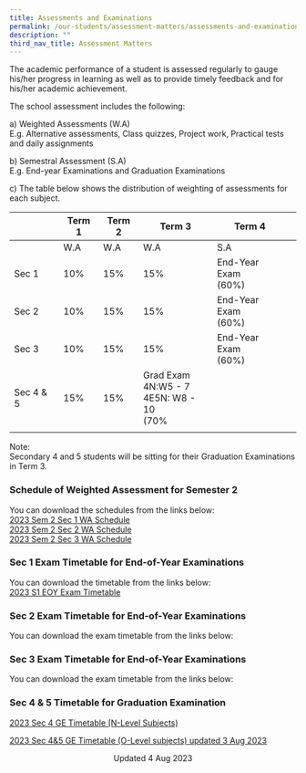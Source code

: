 ```yaml
---
title: Assessments and Examinations
permalink: /our-students/assessment-matters/assessments-and-examinations/
description: ""
third_nav_title: Assessment Matters
---
```

The academic performance of a student is assessed regularly to gauge his/her progress in learning as well as to provide timely feedback and for his/her academic achievement.

The school assessment includes the following:

a) Weighted Assessments (W.A) <br>
E.g. Alternative assessments, Class quizzes, Project work, Practical tests and daily assignments

b) Semestral Assessment (S.A) <br>
E.g. End-year Examinations and Graduation Examinations

c) The table below shows the distribution of weighting of assessments for each subject.

| | Term 1 | Term 2 |Term 3  | Term 4 |  | 
|---|---|---|---|---|---|
| | W.A | W.A |  W.A | S.A |
| Sec 1 | 10% | 15% | 15% | End-Year Exam<br>(60%) |
| Sec 2 | 10% | 15% | 15% | End-Year Exam<br>(60%) |
| Sec 3 | 10% | 15% | 15% | End-Year Exam<br>(60%) |
|Sec 4 &amp; 5|15%|15%|Grad Exam<br>4N:W5 - 7<br>4E5N: W8 - 10<br>(70%|
| | | | | | 

Note:&nbsp;<br>
Secondary 4 and 5 students will be sitting for their Graduation Examinations in Term 3. &nbsp;&nbsp;

### Schedule of Weighted Assessment for Semester 2

You can download the schedules from the links below:  
[2023 Sem 2 Sec 1 WA Schedule](/files/2023%20sem%202%20sec1%20wa%20pn%20final.pdf)<br>
[2023 Sem 2 Sec 2 WA Schedule](/files/2023%20sem%202%20sec2%20wa%20pn%20final.pdf)<br> [2023 Sem 2 Sec 3 WA Schedule](/files/2023%20sem%202%20sec3%20wa%20pn%20final.pdf)

### Sec 1 Exam Timetable for End-of-Year Examinations

You can download the timetable from the links below:<br>
[2023 S1 EOY Exam Timetable](/files/2023%20s1%20eoy%20exam%20timetable%20(students).pdf)
  
### Sec 2 Exam Timetable for End-of-Year Examinations
You can download the exam timetable from the links below:

### Sec 3 Exam Timetable for End-of-Year Examinations

You can download the exam timetable from the links below:  

### Sec 4 &amp; 5 Timetable for Graduation Examination

[2023 Sec 4 GE Timetable (N-Level Subjects)](/files/2023%20sec%204%20ge%20timetable%20(n-level%20subjects).pdf)

[2023 Sec 4&amp;5 GE Timetable (O-Level subjects) updated 3 Aug 2023](/files/2023%20sec%204&amp;5%20ge%20timetable%20(o-level%20subjects)%20updated%203%20aug%202023.pdf)

<center> Updated 4 Aug 2023 </center>
